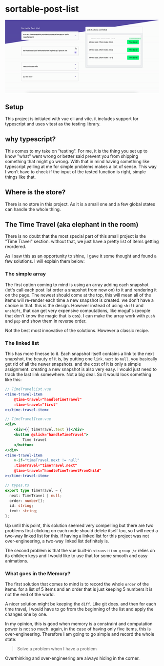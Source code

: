 # sortable-post-list

![Alt Text](./preview.gif)

## Setup

This project is initiated with vue cli and vite. it includes support for typescript and uses vitest as the testing library.

## why typescript?

This comes to my take on "testing". For me, it is the thing you set up to know "what" went wrong or better said prevent you from shipping something that might go wrong. With that in mind having something like typescript yelling at me for simple problems makes a lot of sense. This way I won't have to check if the input of the tested function is right, simple things like that.

## Where is the store?

There is no store in this project. As it is a small one and a few global states can handle the whole thing.

## The Time Travel (aka elephant in the room)

There is no doubt that the most special part of this small project is the "Time Travel" section. without that, we just have a pretty list of items getting reordered.

As I saw this as an opportunity to shine, I gave it some thought and found a few solutions. I will explain them below:

### The simple array

The first option coming to mind is using an array adding each snapshot (let's call each post list order a snapshot from now on) to it and rendering it on the page. The newest should come at the top, this will mean all of the items will re-render each time a new snapshot is created. we don't have a choice in that. this is the design. However instead of using `shift` and `unshift`, that can get very expensive computations, like mogul's (people that don't know the magic that is css). I can make the array work with `push` and `pop` and show them in reverse order.

Not the best most innovative of the solutions. However a classic recipe.

### The linked list

This has more finesse to it. Each snapshot itself contains a link to the next snapshot, the beauty of it is, by putting one `link.next` to `null`, you basically get rid of all the newer snapshots. and the cost of it is only a simple assignment. creating a new snapshot is also very easy. I would just need to track the last link somewhere. Not a big deal.
So it would look something like this:

```jsx
// TimeTravelList.vue
<time-travel-item
    @time-travel="handleTimeTravel"
    :time-travel="first"
></time-travel-item>
```

```jsx
// TimeTravelItem.vue
<div>
    <div>{{ timeTravel.text }}</div>
    <button @click="handleTimeTravel">
        Time travel
    </button>
</div>
<time-travel-item
    v-if="timeTravel.next != null"
    :timeTravel="timeTravel.next"
    @time-travel="handleTimeTravelFromChild"
></time-travel-item>
```

```ts
// types.ts
export type TimeTravel = {
  next: TimeTravel | null;
  order: number[];
  id: string;
  text: string;
};
```

Up until this point, this solution seemed very compelling but there are two problems first clicking on each node should delete itself too, so I will need a two-way linked list for this. if having a linked list for this project was not over-engineering, a two-way linked list definitely is.

The second problem is that the vue built-in `<transition-group />` relies on its children keys and I would like to use that for some smooth and easy animations.

### What goes in the Memory?

The first solution that comes to mind is to record the whole `order` of the items. for a list of 5 items and an order that is just keeping 5 numbers it is not the end of the world.

A nicer solution might be keeping the `diff`. Like git does. and then for each time travel, I would have to go from the beginning of the list and apply the changes one by one.

In my opinion, this is good when memory is a constraint and computation power is not so much. again, in the case of having only five items, this is over-engineering. Therefore I am going to go simple and record the whole state:

> Solve a problem when I have a problem

Overthinking and over-engineering are always hiding in the corner.
